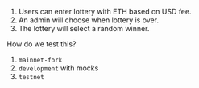 1. Users can enter lottery with ETH based on USD fee.
2. An admin will choose when lottery is over.
3. The lottery will select a random winner.

How do we test this?

1. `mainnet-fork`
2. `development` with mocks
3. `testnet`